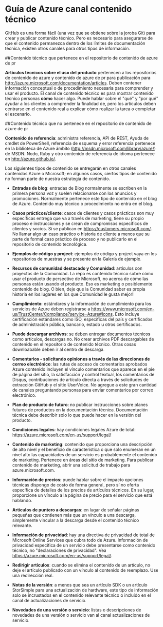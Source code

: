 <properties title="" pageTitle="Guía de Azure canal contenido técnico" description="Describe los canales de contenido de Microsoft que deben utilizar los empleados, socios y colaboradores de la Comunidad para publicar contenido técnico Azure." metaKeywords="" services="" solutions="" documentationCenter="" authors="tysonn" videoId="" scriptId="" manager="carolz" />

<tags ms.service="contributor-guide" ms.devlang="" ms.topic="article" ms.tgt_pltfrm="" ms.workload="" ms.date="01/06/2015" ms.author="tysonn" />

# <a name="azure-technical-content-channel-guidance"></a>Guía de Azure canal contenido técnico

GitHub es una forma fácil (una vez que se obtiene sobre la joroba Git) para crear y publicar contenido técnico. Pero es necesario para asegurarse de que el contenido permanezca dentro de los límites de documentación técnica, existen otros canales para otros tipos de información.

##<a name="technical-content-that-belongs-in-the-azure-content-pr-repository"></a>Contenido técnico que pertenece en el repositorio de contenido de azure de pr

**Artículos técnicos sobre el uso del producto** pertenecen a los repositorios de contenido de azure y contenido de azure de pr para publicación para http://azure.microsoft.com/documentation/articles. Deben contener información conceptual o de procedimiento necesaria para comprender y usar el producto. El canal de contenido técnico es para mostrar contenido técnico personas **cómo** hacer algo. Puede hablar sobre el "qué" y "por qué" ayudar a los clientes a comprender la finalidad de, pero los artículos deben centrarse en el contenido real a explicar cómo realizar la tarea o completar el escenario.

##<a name="technical-content-that-does-not-belong-in-the-azure-content-pr-repository"></a>Contenido técnico que no pertenece en el repositorio de contenido de azure de pr

**Contenido de referencia**: administra referencia, API de REST, Ayuda de cmdlet de PowerShell, referencia de esquema y error referencia pertenece en la biblioteca de Azure ámbito (http://msdn.microsoft.com/library/azure/) de MSDN. Nodo, Ruby y otro contenido de referencia de idioma pertenece en http://azure.github.io/.

Los siguientes tipos de contenido se entregarán en otros canales contenidos Azure o Microsoft; en algunos casos, ciertos tipos de contenido no forman parte de nuestra estrategia de contenido.

- **Entradas de blog**: entradas de Blog normalmente se escriben en la primera persona voz y suelen relacionarse con los anuncios y promociones. Normalmente pertenece este tipo de contenido en el blog de Azure. Contenido muy técnico o procedimiento no entra en el blog.

- **Casos prácticos/cliente**: casos de clientes y casos prácticos son muy específicas entrega que va a través de marketing, tiene su propio proceso e instrucciones y se crean de compromisos específicos de clientes y socios. Si se publican en https://customers.microsoft.com/. No llamar algo un caso práctico o historia de cliente a menos que su parte de formal caso práctico de proceso y no publicarlo en el repositorio de contenido tecnológica.

- **Ejemplos de código y project**: ejemplos de código y project vaya en los repositorios de muestras y se presente en la Galería de ejemplo.

- **Recursos de comunidad destacado y Comunidad**: artículos con proyectos de la Comunidad. La repo es contenido técnico sobre cómo usar el producto de persective de Microsoft, no acerca de cómo las personas están usando el producto. Eso es marketing o posiblemente contenido de blog. O bien, deje que la Comunidad saber es propia historia en los lugares en los que Comunidad le gusta mejor!

- **Cumplimiento**: estándares y la información de cumplimiento para los servicios de Azure deben registrarse a https://www.microsoft.com/en-us/TrustCenter/Compliance?service=Azure#Icons. Esto incluye certificación estándares como ISO, específicas del país y certificados de administración pública, bancario, estado u otros certificados.

- **Puede descargar archivos**: se deben entregar documentos técnicos como artículos, descargas no. No crear archivos PDF descargables de contenido en el repositorio de contenido técnico. Otras cosas downloabable deben ir al centro de descarga.

- **Comentarios - solicitando opiniones a través de las direcciones de correo electrónico**: las rutas de acceso de comentarios aprobados Azure contenido incluyen el vínculo comentarios que aparece en el pie de página del sitio, la satisfacción y control textual, los comentarios de Disqus, contribuciones de artículo directa a través de solicitudes de extracción GitHub y el sitio UserVoice. No agregue a este gran cantidad de canales preguntando personas para enviar comentarios por correo electrónico.

- **Plan de producto de futuro**: no publicar instrucciones sobre planes futuros de productos en la documentación técnica. Documentación técnica debe describir solo lo que puede hacer en la versión del producto.

- **Condiciones legales**: hay condiciones legales Azure de total: https://azure.microsoft.com/en-us/support/legal/

- **Contenido de marketing**: contenido que proporciona una descripción de alto nivel y el beneficio de característica o que solo enumeran en un nivel alto las capacidades de un servicio es probablemente el contenido de marketing. Pertenece en áreas del sitio de marketing. Para publicar contenido de marketing, abrir una solicitud de trabajo para azure.microsoft.com.

- **Información de precios**: puede hablar sobre el impacto opciones técnicas dispongo de costo de forma general, pero sí no oferta específica de detalles de los precios de artículos técnicos. En su lugar, proporcione un vínculo a la página de precio para el servicio que está hablando.

- **Artículos de puntero a descargas**: en lugar de señalar páginas pequeñas que contienen más que un vínculo a una descarga, simplemente vincular a la descarga desde el contenido técnico relevante.

- **Información de privacidad**: hay una directiva de privacidad de total de Microsoft Online Services que cubra todo de Azure. Información de privacidad específica de un servicio debe presentarse como contenido técnico, no "declaraciones de privacidad". Vea https://azure.microsoft.com/en-us/support/legal/.

- **Redirigir artículos**: cuando se elimina el contenido de un artículo, no deje el artículo publicado con un vínculo al contenido de reemplazo. Use una redirección real.

- **Notas de la versión**: a menos que sea un artículo SDK o un artículo StorSimple para una actualización de hardware, este tipo de información solo se incrustados en el contenido relevante técnico o incluido en el canal de actualizaciones de servicio.

- **Novedades de una versión o servicio**: listas o descripciones de novedades de una versión o servicio van al canal actualizaciones de servicio.
